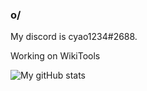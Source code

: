 ### o/
My discord is cyao1234#2688.

Working on WikiTools

![My gitHub stats](https://github-readme-stats.vercel.app/api?username=cheyao&show_icons=true&theme=dracula&count_private=true)

